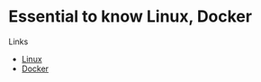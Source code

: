 # Essential to know Linux, Docker
Links 
 - [Linux](https://github.com/ussefT/Essential/blob/main/Linux.md)
 - [Docker](https://github.com/ussefT/Essential/blob/main/Docker.md)
